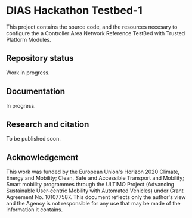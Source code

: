 # DIAS Hackathon Testbed-1

This project contains the source code, and the resources necesary to configure the a Controller Area Network Reference TestBed with Trusted Platform Modules.

## Repository status

Work in progress.

## Documentation

In progress.

## Research and citation

To be published soon.

## Acknowledgement

This work was funded by the European Union's Horizon 2020 Climate, Energy and Mobility; Clean, Safe and Accessible Transport and Mobility; Smart mobility programmes through the ULTIMO Project (Advancing Sustainable User-centric Mobility with Automated Vehicles) under Grant Agreement No. 101077587. This document reflects only the author's view and the Agency is not responsible for any use that may be made of the information it contains.